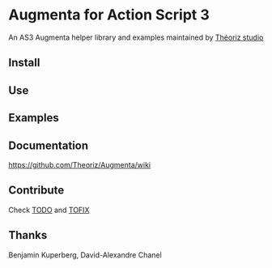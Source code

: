 Augmenta for Action Script 3
============================

An AS3 Augmenta helper library and examples maintained by [Théoriz studio][]

Install
-------

Use
---

Examples
--------

Documentation
-------------

https://github.com/Theoriz/Augmenta/wiki

Contribute
----------

Check [TODO](TODO.md) and [TOFIX](TOFIX.md)

Thanks
------

Benjamin Kuperberg, David-Alexandre Chanel

[Théoriz studio]: http://www.theoriz.com/
